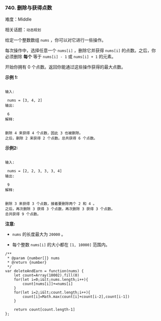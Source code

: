 ### 740. 删除与获得点数

难度：Middle

相关话题：`动态规划`

给定一个整数数组 `nums` ，你可以对它进行一些操作。



每次操作中，选择任意一个 `nums[i]` ，删除它并获得 `nums[i]` 的点数。之后，你必须删除 **每个** 等于 `nums[i] - 1` 或 `nums[i] + 1` 的元素。



开始你拥有 0 个点数。返回你能通过这些操作获得的最大点数。



 **示例 1:** 





```

输入:

 nums = [3, 4, 2]
输出:

 6
解释:

 
删除 4 来获得 4 个点数，因此 3 也被删除。
之后，删除 2 来获得 2 个点数。总共获得 6 个点数。

```

 **示例2:** 





```

输入:

 nums = [2, 2, 3, 3, 3, 4]
输出:

 9
解释:

 
删除 3 来获得 3 个点数，接着要删除两个 2 和 4 。
之后，再次删除 3 获得 3 个点数，再次删除 3 获得 3 个点数。
总共获得 9 个点数。

```

 **注意:** 





*  `nums` 的长度最大为 `20000` 。

* 每个整数 `nums[i]` 的大小都在 `[1, 10000]` 范围内。






```
/**
 * @param {number[]} nums
 * @return {number}
 */
var deleteAndEarn = function(nums) {
    let count=Array(10002).fill(0)
    for(let i=0;i&lt;nums.length;i++){
        count[nums[i]]+=nums[i]
    }
    for(let i=2;i&lt;count.length;i++){
        count[i]=Math.max(count[i]+count[i-2],count[i-1])
    }

    return count[count.length-1]
};



```
